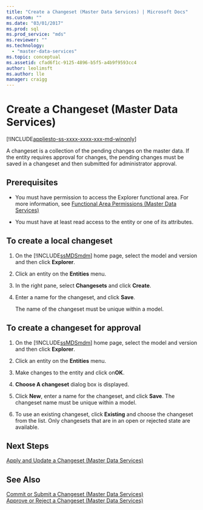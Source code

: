```yaml
---
title: "Create a Changeset (Master Data Services) | Microsoft Docs"
ms.custom: ""
ms.date: "03/01/2017"
ms.prod: sql
ms.prod_service: "mds"
ms.reviewer: ""
ms.technology: 
  - "master-data-services"
ms.topic: conceptual
ms.assetid: cfad6f1c-9125-4896-b5f5-a4b9f9593cc4
author: leolimsft
ms.author: lle
manager: craigg
---
```

# Create a Changeset (Master Data Services)

[!INCLUDE[appliesto-ss-xxxx-xxxx-xxx-md-winonly](../includes/appliesto-ss-xxxx-xxxx-xxx-md-winonly.md)]

  A changeset is a collection of the pending changes on the master data. If the entity requires approval for changes, the pending changes must be saved in a changeset and then submitted for administrator approval.  
  
## Prerequisites  
  
-   You must have permission to access the Explorer functional area. For more information, see [Functional Area Permissions &#40;Master Data Services&#41;](../master-data-services/functional-area-permissions-master-data-services.md)  
  
-   You must have at least read access to the entity or one of its attributes.  
  
## To create a local changeset  
  
1.  On the [!INCLUDE[ssMDSmdm](../includes/ssmdsmdm-md.md)] home page, select  the model and version and then click **Explorer**.  
  
2.  Click an entity on the **Entities** menu.  
  
3.  In the right pane, select **Changesets** and click **Create**.  
  
4.  Enter a name for the changeset, and click **Save**.  
  
     The name of the changeset must be unique within a model.  
  
## To create a changeset for approval  
  
1.  On the [!INCLUDE[ssMDSmdm](../includes/ssmdsmdm-md.md)] home page, select  the model and version and then click **Explorer**.  
  
2.  Click an entity on the **Entities** menu.  
  
3.  Make changes to the entity and click on**OK**.  
  
4.  **Choose A changeset** dialog box is displayed.  
  
5.  Click **New**, enter a name for the changeset, and click **Save**. The changeset name must be unique within a model.  
  
6.  To use  an existing changeset, click **Existing** and choose the changeset from the list. Only changesets that are in an open or rejected state are available.  
  
## Next Steps  
 [Apply and Update a Changeset &#40;Master Data Services&#41;](../master-data-services/apply-and-update-a-changeset-master-data-services.md)  
  
## See Also  
 [Commit or Submit a Changeset &#40;Master Data Services&#41;](../master-data-services/commit-or-submit-a-changeset-master-data-services.md)   
 [Approve or Reject a Changeset &#40;Master Data Services&#41;](../master-data-services/approve-or-reject-a-changeset-master-data-services.md)  
  
  
